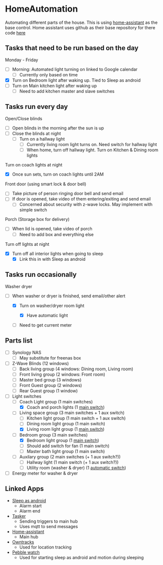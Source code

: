 # HomeAutomation
Automating different parts of the house.
This is using [home-assistant](https://home-assistant.io/) as the base control.  Home assistant uses github as their base repository for there code [here](https://github.com/home-assistant/home-assistant) 

## Tasks that need to be run based on the day
Monday - Friday
 - [ ] Morning: Automated light turning on linked to Google calendar
   - [ ] Currently only based on time
 - [x] Turn on Bedroom light after waking up.  Tied to Sleep as android
 - [ ] Turn on Main kitchen light after waking up
   - [ ] Need to add kitchen master and slave switches

## Tasks run every day
Open/Close blinds
 - [ ] Open blinds in the morning after the sun is up
 - [ ] Close the blinds at night
   - [ ] Turn on a hallway light
     - [ ] Currently living room light turns on.  Need switch for hallway light
     - [ ] When home, turn off hallway light. Turn on Kitchen & Dining room lights

Turn on coach lights at night
 - [x] Once sun sets, turn on coach lights until 2AM

Front door (using smart lock & door bell)
 - [ ] Take picture of person ringing door bell and send email
 - [ ] If door is opened, take video of them entering/exiting and send email
   - [ ] Concerned about security with z-wave locks.  May implement with simple switch
 
Porch (Storage box for delivery)
 - [ ] When lid is opened, take video of porch
   - [ ] Need to add box and everything else

Turn off lights at night
 - [x] Turn off all interior lights when going to sleep
   - [x] Link this in with Sleep as android

## Tasks run occasionally 
Washer dryer
 - [ ] When washer or dryer is finished, send email/other alert
   - [x] Turn on washer/dryer room light
     - [x] Have automatic light
   - [ ] Need to get current meter



## Parts list

 - [ ] Synology NAS
   - [ ] May substitute for freenas box
 - [ ] Z-Wave Blinds (12 windows)
   - [ ] Back living group (4 windows: Dining room, Living room)
   - [ ] Front living group (2 windows: Front room)
   - [ ] Master bed group (3 windows)
   - [ ] Front Guest group (2 windows)
   - [ ] Rear Guest group (1 window)
 - [ ] Light switches
   - [ ] Coach Light group (1 main switches)
     - [x] Coach and porch lights (1 [main switch](https://www.amazon.com/gp/product/B00PYMGOHM?th=1&pldnSite=1))
   - [ ] Living space group (3 main switches + 1 aux switch)
     - [ ] Kitchen light group (1 main switch + 1 aux switch)
     - [ ] Dining room light group (1 main switch)
     - [x] Living room light group (1 [main switch](https://www.amazon.com/gp/product/B00PYMGOHM?th=1&pldnSite=1))
   - [ ] Bedroom group (3 main switches)
     - [x] Bedroom light group (1 [main switch](https://www.amazon.com/gp/product/B00PYMGOHM?th=1&pldnSite=1))
     - [ ] Should add switch for fan (1 main switch)
     - [ ] Master bath light group (1 main switch)
   - [ ] Auxilary group (2 main switches (+ 1 aux switch?))
     - [ ] Hallway light (1 main switch (+ 1 aux switch?))
     - [ ] Utility room (washer & dryer) (1 [automatic switch](https://www.amazon.com/TOPGREENER-TSOS5-W-Single-Pole-Fluorescent-Incandescent/dp/B015G8VLNA/ref=sr_1_4?s=hi&ie=UTF8&qid=1487179597&sr=1-4&keywords=automatic+light+switch))
 - [ ] Energy meter for washer & dryer

## Linked Apps
 - [Sleep as android](http://sleep.urbandroid.org/)
   - Alarm start
   - Alarm end
 - [Tasker](https://tasker.dinglisch.net/)
   - Sending triggers to main hub
   - Uses mqtt to send messages
 - [Home-assistant](https://home-assistant.io/)
   - Main hub
 - [Owntracks](http://owntracks.org/)
   - Used for location tracking
 - [Pebble watch](https://www.pebble.com/)
   - Used for starting sleep as android and motion during sleeping
